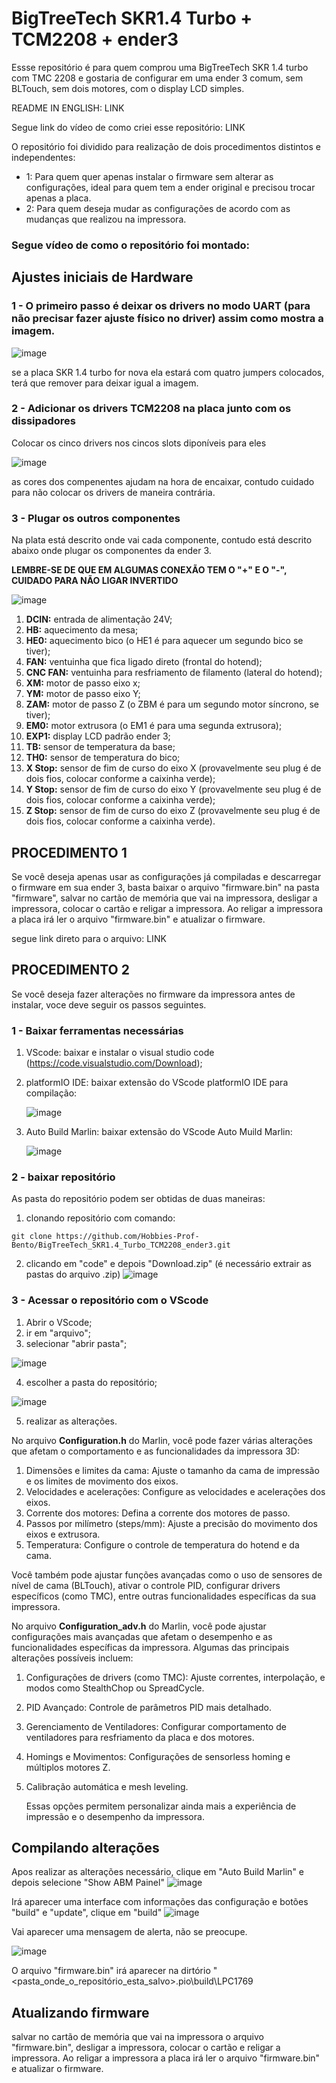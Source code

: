 # BigTreeTech SKR1.4 Turbo + TCM2208 + ender3

Essse repositório é para quem comprou uma BigTreeTech SKR 1.4 turbo com TMC 2208 e gostaria de configurar em uma ender 3 comum, sem BLTouch, sem dois motores, com o display LCD simples.

README IN ENGLISH: LINK

Segue link do vídeo de como criei esse repositório: LINK

O repositório foi dividido para realização de dois procedimentos distintos e independentes:

- 1: Para quem quer apenas instalar o firmware sem alterar as configurações, ideal para quem tem a ender original e precisou trocar apenas a placa.
- 2: Para quem deseja mudar as configurações de acordo com as mudanças que realizou na impressora.

### Segue vídeo de como o repositório foi montado: 

## Ajustes iniciais de Hardware

### 1 - O primeiro passo é deixar os drivers no modo UART (para não precisar fazer ajuste físico no driver) assim como mostra a imagem.

![image](https://github.com/user-attachments/assets/cbe6c088-17b8-407b-bc51-223cabd694ad)

se a placa SKR 1.4 turbo for nova ela estará com quatro jumpers colocados, terá que remover para deixar igual a imagem.

### 2 - Adicionar os drivers TCM2208 na placa junto com os dissipadores

Colocar os cinco drivers nos cincos slots diponíveis para eles

![image](https://github.com/user-attachments/assets/93a567db-fc7c-425e-896f-0386e138d58b)

as cores dos compenentes ajudam na hora de encaixar, contudo cuidado para não colocar os drivers de maneira contrária.

### 3 - Plugar os outros componentes

Na plata está descrito onde vai cada componente, contudo está descrito abaixo onde plugar os componentes da ender 3.

**LEMBRE-SE DE QUE EM ALGUMAS CONEXÃO TEM O "+" E O "-", CUIDADO PARA NÃO LIGAR INVERTIDO**

![image](https://github.com/user-attachments/assets/dd5a70ec-325a-40c2-b003-b981ef68fd21)

1. **DCIN:** entrada de alimentação 24V;
2. **HB:** aquecimento da mesa;
3. **HE0:** aquecimento bico (o HE1 é para aquecer um segundo bico se tiver);
4. **FAN:** ventuinha que fica ligado direto (frontal do hotend);
5. **CNC FAN:** ventuinha para resfriamento de filamento (lateral do hotend);
6. **XM:** motor de passo eixo x;
7. **YM:** motor de passo eixo Y;
8. **ZAM:** motor de passo Z (o ZBM é para um segundo motor síncrono, se tiver);
9. **EM0:** motor extrusora (o EM1 é para uma segunda extrusora);
10. **EXP1:** display LCD padrão ender 3;
11. **TB:** sensor de temperatura da base;
12. **TH0:** sensor de temperatura do bico;
13. **X Stop:** sensor de fim de curso do eixo X (provavelmente seu plug é de dois fios, colocar conforme a caixinha verde);
14. **Y Stop:** sensor de fim de curso do eixo Y (provavelmente seu plug é de dois fios, colocar conforme a caixinha verde);
15. **Z Stop:** sensor de fim de curso do eixo Z (provavelmente seu plug é de dois fios, colocar conforme a caixinha verde).

## PROCEDIMENTO 1

Se você deseja apenas usar as configurações já compiladas e descarregar o firmware em sua ender 3, basta baixar o arquivo "firmware.bin" na pasta "firmware", salvar no cartão de memória que vai na impressora, desligar a impressora, colocar o cartão e religar a impressora. Ao religar a impressora a placa irá ler o arquivo "firmware.bin" e atualizar o firmware.

segue link direto para o arquivo: LINK

## PROCEDIMENTO 2

Se você deseja fazer alterações no firmware da impressora antes de instalar, voce deve seguir os passos seguintes.

### 1 -  Baixar ferramentas necessárias

1. VScode: baixar e instalar o visual studio code (https://code.visualstudio.com/Download);
2. platformIO IDE: baixar extensão do VScode platformIO IDE para compilação:
   
   ![image](https://github.com/user-attachments/assets/fe10a189-faae-440c-a83e-5abcf3756ce1)
4. Auto Build Marlin: baixar extensão do VScode Auto Muild Marlin:

   ![image](https://github.com/user-attachments/assets/666de9ba-0901-4790-934d-7875fb20f3a8)

### 2 - baixar repositório

As pasta do repositório podem ser obtidas de duas maneiras:

1. clonando repositório com comando: 
```
git clone https://github.com/Hobbies-Prof-Bento/BigTreeTech_SKR1.4_Turbo_TCM2208_ender3.git
```
2. clicando em "code" e depois "Download.zip" (é necessário extrair as pastas do arquivo .zip)
   ![image](https://github.com/user-attachments/assets/61a8a87b-6484-40d9-8dca-fedeffe9ad2f)

### 3 - Acessar o repositório com o VScode

1. Abrir o VScode;
2. ir em "arquivo";
3. selecionar "abrir pasta";

![image](https://github.com/user-attachments/assets/f0d4651c-0e71-438b-ba36-bb2b53f5486e)
   
4. escolher a pasta do repositório;

![image](https://github.com/user-attachments/assets/34a8b618-ea2a-4c3b-8195-6dded08b444a)
   
5. realizar as alterações.

No arquivo **Configuration.h** do Marlin, você pode fazer várias alterações que afetam o comportamento e as funcionalidades da impressora 3D:

1. Dimensões e limites da cama: Ajuste o tamanho da cama de impressão e os limites de movimento dos eixos.
2. Velocidades e acelerações: Configure as velocidades e acelerações dos eixos.
3. Corrente dos motores: Defina a corrente dos motores de passo.
4. Passos por milímetro (steps/mm): Ajuste a precisão do movimento dos eixos e extrusora.
5. Temperatura: Configure o controle de temperatura do hotend e da cama.

Você também pode ajustar funções avançadas como o uso de sensores de nível de cama (BLTouch), ativar o controle PID, configurar drivers específicos (como TMC), entre outras funcionalidades específicas da sua impressora.

No arquivo **Configuration_adv.h** do Marlin, você pode ajustar configurações mais avançadas que afetam o desempenho e as funcionalidades específicas da impressora. Algumas das principais alterações possíveis incluem:

1. Configurações de drivers (como TMC): Ajuste correntes, interpolação, e modos como StealthChop ou SpreadCycle.
2. PID Avançado: Controle de parâmetros PID mais detalhado.
3. Gerenciamento de Ventiladores: Configurar comportamento de ventiladores para resfriamento da placa e dos motores.
4. Homings e Movimentos: Configurações de sensorless homing e múltiplos motores Z.
5. Calibração automática e mesh leveling.
  
   Essas opções permitem personalizar ainda mais a experiência de impressão e o desempenho da impressora.

## Compilando alterações

Apos realizar as alterações necessário, clique em "Auto Build Marlin" e depois selecione "Show ABM Painel"
![image](https://github.com/user-attachments/assets/2dfd7b6c-cdab-4837-94c6-1a3dffa1e7e7)

Irá aparecer uma interface com informações das configuração e botões "build" e "update", clique em "build"
![image](https://github.com/user-attachments/assets/c25e484c-b175-4fc6-91b5-8335c21b6e23)

Vai aparecer uma mensagem de alerta, não se preocupe.

![image](https://github.com/user-attachments/assets/26c612f3-5c9b-4386-b61f-274f7f730e0a)

O arquivo "firmware.bin" irá aparecer na dirtório "<pasta_onde_o_repositório_esta_salvo>\.pio\build\LPC1769

## Atualizando firmware

salvar no cartão de memória que vai na impressora o arquivo "firmware.bin", desligar a impressora, colocar o cartão e religar a impressora. Ao religar a impressora a placa irá ler o arquivo "firmware.bin" e atualizar o firmware.


